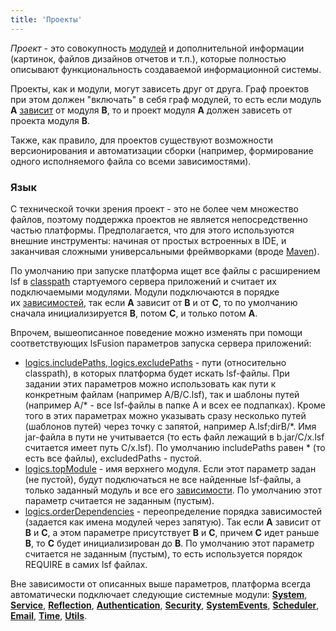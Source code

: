 ```yaml
---
title: 'Проекты'
---
```


*Проект* - это совокупность [модулей](Модули.md) и дополнительной информации (картинок, файлов дизайнов отчетов и т.п.), которые полностью описывают функциональность создаваемой информационной системы.

Проекты, как и модули, могут зависеть друг от друга. Граф проектов при этом должен "включать" в себя граф модулей, то есть если модуль **A** [зависит](Модули.md#зависимости-между-модулями) от модуля **B**, то и проект модуля **A** должен зависеть от проекта модуля **B**.

Также, как правило, для проектов существуют возможности версионирования и автоматизации сборки (например, формирование одного исполняемого файла со всеми зависимостями).

### Язык

С технической точки зрения проект - это не более чем множество файлов, поэтому поддержка проектов не является непосредственно частью платформы. Предполагается, что для этого используются внешние инструменты: начиная от простых встроенных в IDE, и заканчивая сложными универсальными фреймворками (вроде [Maven](https://maven.apache.org/)).

По умолчанию при запуске платформа ищет все файлы с расширением lsf в [classpath](Параметры_запуска.md#classpath-broken) стартуемого сервера приложений и считает их подключаемыми модулями. Модули подключаются в порядке их [зависимостей](Модули.md#зависимости-между-модулями), так если **A** зависит от **B** и от **C**, то по умолчанию сначала инициализируется **B**, потом **C**, и только потом **A**.

Впрочем, вышеописанное поведение можно изменять при помощи соответствующих lsFusion параметров запуска сервера приложений:

-   [logics.includePaths, logics.excludePaths](Параметры_запуска.md#project-broken) - пути (относительно classpath), в которых платформа будет искать lsf-файлы. При задании этих параметров можно использовать как пути к конкретным файлам (например A/B/C.lsf), так и шаблоны путей (например A/\* - все lsf-файлы в папке A и всех ее подпапках). Кроме того в этих параметрах можно указывать сразу несколько путей (шаблонов путей) через точку с запятой, например A.lsf;dirB/\*. Имя jar-файла в пути не учитывается (то есть файл лежащий в b.jar/C/x.lsf считается имеет путь C/x.lsf). По умолчанию includePaths равен \* (то есть все файлы), excludedPaths - пустой.
-   [logics.topModule](Параметры_запуска.md#project-broken) - имя верхнего модуля. Если этот параметр задан (не пустой), будут подключаться не все найденные lsf-файлы, а только заданный модуль и все его [зависимости](Модули.md#зависимости-между-модулями). По умолчанию этот параметр считается не заданным (пустым).
-   [logics.orderDependencies](Параметры_запуска.md#project-broken) - переопределение порядка зависимостей (задается как имена модулей через запятую). Так если **A** зависит от **B** и **C**, а этом параметре присутствует **B** и **C**, причем **C** идет раньше **B**, то **C** будет инициализирован до **B**. По умолчанию этот параметр считается не заданным (пустым), то есть используется порядок REQUIRE в самих lsf файлах.

Вне зависимости от описанных выше параметров, платформа всегда автоматически подключает следующие системные модули: [**System**](https://github.com/lsfusion/platform/blob/master/server/src/main/lsfusion/system/System.lsf), **[Service](https://github.com/lsfusion/platform/blob/master/server/src/main/lsfusion/system/Service.lsf)**, **[Reflection](https://github.com/lsfusion/platform/blob/master/server/src/main/lsfusion/system/Reflection.lsf)**, **[Authentication](https://github.com/lsfusion/platform/blob/master/server/src/main/lsfusion/system/Authentication.lsf)**, **[Security](https://github.com/lsfusion/platform/blob/master/server/src/main/lsfusion/system/Security.lsf)**, **[SystemEvents](https://github.com/lsfusion/platform/blob/master/server/src/main/lsfusion/system/SystemEvents.lsf)**, **[Scheduler](https://github.com/lsfusion/platform/blob/master/server/src/main/lsfusion/system/Scheduler.lsf)**, **[Email](https://github.com/lsfusion/platform/blob/master/server/src/main/lsfusion/system/Email.lsf)**, [**Time**,](https://github.com/lsfusion/platform/blob/master/server/src/main/lsfusion/system/Time.lsf) **[Utils](https://github.com/lsfusion/platform/blob/master/server/src/main/lsfusion/system/Utils.lsf)**.
